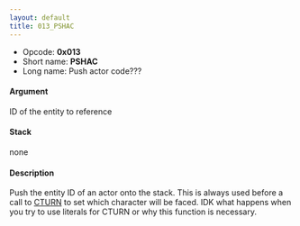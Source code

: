 ```yaml
---
layout: default
title: 013_PSHAC
---
```


-   Opcode: **0x013**
-   Short name: **PSHAC**
-   Long name: Push actor code???

#### Argument

ID of the entity to reference

#### Stack

none

#### Description

Push the entity ID of an actor onto the stack. This is always used before a call to [CTURN](090_CTURN.md) to set which character will be faced. IDK what happens when you try to use literals for CTURN or why this function is necessary.

